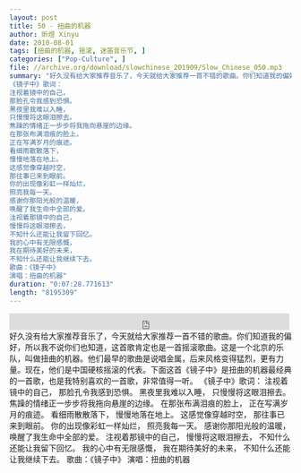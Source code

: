 ```yaml
---
layout: post
title: 50 - 扭曲的机器
author: 昕煜 Xinyu
date: 2010-08-01
tags: [扭曲的机器, 摇滚, 迷笛音乐节, ]
categories: ["Pop-Culture", ]
file: //archive.org/download/slowchinese_201909/Slow_Chinese_050.mp3
summary: "好久没有给大家推荐音乐了，今天就给大家推荐一首不错的歌曲。你们知道我的偏好，所以我不说你们也知道，这首歌肯定也是一首摇滚歌曲。这是一个北京的乐队，叫做扭曲的机器。他们最早的歌曲是说唱金属，后来风格变得猛烈，更有力量。现在，他们是中国硬核摇滚的代表。下面这首《镜子中》是扭曲的机器最经典的一首歌，也是我特别喜欢的一首歌，非常值得一听。
《镜子中》歌词：
注视着镜中的自己，
那脸孔令我感到恐惧。
黑夜里我难以入睡，
只慢慢将这眼泪擦去。
焦躁的情绪正一步步将我拖向悬崖的边缘。
在那张布满泪痕的脸上，
正在写满岁月的痕迹。
看细雨散散落下，
慢慢地落在地上。
这感觉像穿越时空，
那往事已来到眼前。
你的出现像彩虹一样灿烂，
照亮我每一天。
感谢你那阳光般的温暖，
唤醒了我生命中全部的爱。
注视着那镜中的自己，
慢慢将这眼泪擦去，
不知什么还能让我留下回忆。
我的心中有无限感慨，
我在期待美好的未来，
不知什么还能让我继续下去。
歌曲：《镜子中》
演唱：扭曲的机器"
duration: "0:07:28.771613"
length: "8195309"
---
```


<iframe src="https://archive.org/embed/slowchinese_201909/Slow_Chinese_050.mp3" width="500" height="30" frameborder="0" webkitallowfullscreen="true" mozallowfullscreen="true" allowfullscreen></iframe>
好久没有给大家推荐音乐了，今天就给大家推荐一首不错的歌曲。你们知道我的偏好，所以我不说你们也知道，这首歌肯定也是一首摇滚歌曲。这是一个北京的乐队，叫做扭曲的机器。他们最早的歌曲是说唱金属，后来风格变得猛烈，更有力量。现在，他们是中国硬核摇滚的代表。下面这首《镜子中》是扭曲的机器最经典的一首歌，也是我特别喜欢的一首歌，非常值得一听。
《镜子中》歌词：
注视着镜中的自己，
那脸孔令我感到恐惧。
黑夜里我难以入睡，
只慢慢将这眼泪擦去。
焦躁的情绪正一步步将我拖向悬崖的边缘。
在那张布满泪痕的脸上，
正在写满岁月的痕迹。
看细雨散散落下，
慢慢地落在地上。
这感觉像穿越时空，
那往事已来到眼前。
你的出现像彩虹一样灿烂，
照亮我每一天。
感谢你那阳光般的温暖，
唤醒了我生命中全部的爱。
注视着那镜中的自己，
慢慢将这眼泪擦去，
不知什么还能让我留下回忆。
我的心中有无限感慨，
我在期待美好的未来，
不知什么还能让我继续下去。
歌曲：《镜子中》
演唱：扭曲的机器